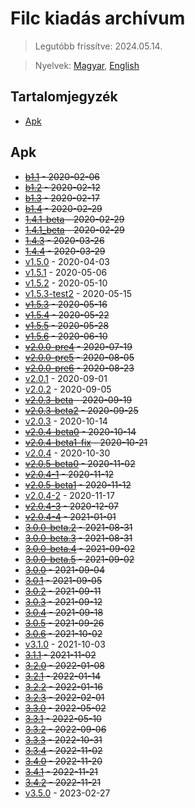 # Filc kiadás archívum

> Legutóbb frissítve: 2024.05.14.

> Nyelvek: [Magyar](README.md), [English](README_en.md)

## Tartalomjegyzék
-   [Apk](#apk)

## Apk
-   ~~[b1.1](#apk) - 2020-02-06~~
-   ~~[b1.2](#apk) - 2020-02-12~~
-   ~~[b1.3](#apk) - 2020-02-17~~
-   ~~[b1.4](#apk) - 2020-02-29~~
-   ~~[1.4.1-beta](#apk) - 2020-02-29~~
-   ~~[1.4.1_beta](#apk) - 2020-02-29~~
-   ~~[1.4.3](#apk) - 2020-03-26~~
-   ~~[1.4.4](#apk) - 2020-03-29~~
-   [v1.5.0](1.5.0.apk) - 2020-04-03
-   [v1.5.1](1.5.1.xapk) - 2020-05-06
-   [v1.5.2](1.5.2.apk) - 2020-05-10
-   [v1.5.3-test2](1.5.3-test2.apk) - 2020-05-15
-   ~~[v1.5.3](#apk) - 2020-05-16~~
-   ~~[v1.5.4](#apk) - 2020-05-22~~
-   ~~[v1.5.5](#apk) - 2020-05-28~~
-   ~~[v1.5.6](#apk) - 2020-06-10~~
-   ~~[v2.0.0-pre4](#apk) - 2020-07-19~~
-   ~~[v2.0.0-pre5](#apk) - 2020-08-05~~
-   ~~[v2.0.0-pre6](#apk) - 2020-08-23~~
-   [v2.0.1](2.0.1.apk) - 2020-09-01
-   [v2.0.2](2.0.2.apk) - 2020-09-05
-   ~~[v2.0.3-beta](#apk) - 2020-09-19~~
-   ~~[v2.0.3-beta2](#apk) - 2020-09-25~~
-   [v2.0.3](2.0.3.xapk) - 2020-10-14
-   ~~[v2.0.4-beta0](#apk) - 2020-10-14~~
-   ~~[v2.0.4-beta1-fix](#apk) - 2020-10-21~~
-   [v2.0.4](2.0.4.apk) - 2020-10-30
-   ~~[v2.0.5-beta0](#apk) - 2020-11-02~~
-   ~~[v2.0.4-1](#apk) - 2020-11-12~~
-   ~~[v2.0.5-beta1](#apk) - 2020-11-12~~
-   [v2.0.4-2](#apk) - 2020-11-17
-   ~~[v2.0.4-3](#apk) - 2020-12-07~~
-   ~~[v2.0.4-4](#apk) - 2021-01-01~~
-   ~~[3.0.0-beta.2](#apk) - 2021-08-31~~
-   ~~[3.0.0-beta.3](#apk) - 2021-08-31~~
-   ~~[3.0.0-beta.4](#apk) - 2021-09-02~~
-   ~~[3.0.0-beta.5](#apk) - 2021-09-02~~
-   ~~[3.0.0](#apk) - 2021-09-04~~
-   ~~[3.0.1](#apk) - 2021-09-05~~
-   ~~[3.0.2](#apk) - 2021-09-11~~
-   ~~[3.0.3](#apk) - 2021-09-12~~
-   ~~[3.0.4](#apk) - 2021-09-18~~
-   ~~[3.0.5](#apk) - 2021-09-26~~
-   ~~[3.0.6](#apk) - 2021-10-02~~
-   [v3.1.0](3.1.0.apk) - 2021-10-03
-   ~~[3.1.1](#apk) - 2021-11-02~~
-   ~~[3.2.0](#apk) - 2022-01-08~~
-   ~~[3.2.1](#apk) - 2022-01-14~~
-   ~~[3.2.2](#apk) - 2022-01-16~~
-   ~~[3.2.3](#apk) - 2022-02-01~~
-   ~~[3.3.0](#apk) - 2022-05-02~~
-   ~~[3.3.1](#apk) - 2022-05-10~~
-   ~~[3.3.2](#apk) - 2022-09-06~~
-   ~~[3.3.3](#apk) - 2022-10-31~~
-   ~~[3.3.4](#apk) - 2022-11-02~~
-   ~~[3.4.0](#apk) - 2022-11-20~~
-   ~~[3.4.1](#apk) - 2022-11-21~~
-   ~~[3.4.2](#apk) - 2022-11-21~~
-   [v3.5.0](3.5.0.apk) - 2023-02-27